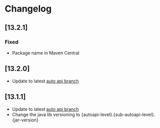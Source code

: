 # Changelog

## [13.2.1]

### Fixed
- Package name in Maven Central

## [13.2.0]
- Update to latest [auto api branch](https://github.com/highmobility/auto-api/commit/06905522ba2c10c96bdd2899b4148ddc47a29a58)

## [13.1.1]

- Update to latest [auto api branch](https://github.com/highmobility/auto-api/commit/3953d8963ba5f3a615f528247a8f14f57c75d41d)
- Change the java lib versioning to {autoapi-level}.{sub-autoapi-level}.{jar-version}

